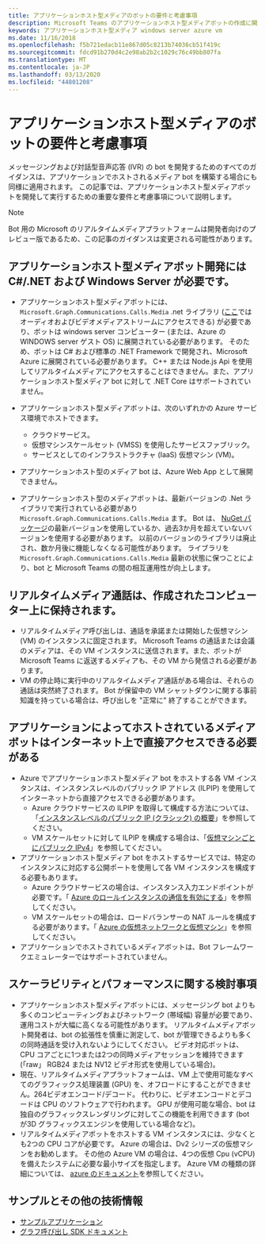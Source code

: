 ```yaml
---
title: アプリケーションホスト型メディアのボットの要件と考慮事項
description: Microsoft Teams のアプリケーションホスト型メディアボットの作成に関連する重要な要件と考慮事項について説明します。
keywords: アプリケーションホスト型メディア windows server azure vm
ms.date: 11/16/2018
ms.openlocfilehash: f5b721edacb11e867d05c8213b74036cb51f419c
ms.sourcegitcommit: fdcd91b270d4c2e98ab2b2c1029c76c49bb807fa
ms.translationtype: MT
ms.contentlocale: ja-JP
ms.lasthandoff: 03/13/2020
ms.locfileid: "44801208"
---
```

# <a name="requirements-and-considerations-for-application-hosted-media-bots"></a>アプリケーションホスト型メディアのボットの要件と考慮事項

メッセージングおよび対話型音声応答 (IVR) の bot を開発するためのすべてのガイダンスは、アプリケーションでホストされるメディア bot を構築する場合にも同様に適用されます。 この記事では、アプリケーションホスト型メディアボットを開発して実行するための重要な要件と考慮事項について説明します。

> [!NOTE]
> Bot 用の Microsoft のリアルタイムメディアプラットフォームは開発者向けのプレビュー版であるため、この記事のガイダンスは変更される可能性があります。

## <a name="application-hosted-media-bot-development-requires-cnet-and-windows-server"></a>アプリケーションホスト型メディアボット開発には C#/.NET および Windows Server が必要です。

- アプリケーションホスト型メディアボットには、 `Microsoft.Graph.Communications.Calls.Media` .net ライブラリ ([ここ](https://www.nuget.org/packages/Microsoft.Graph.Communications.Calls.Media/)ではオーディオおよびビデオメディアストリームにアクセスできる) が必要であり、ボットは windows server コンピューター (または、Azure の WINDOWS server ゲスト OS) に展開されている必要があります。 そのため、ボットは C# および標準の .NET Framework で開発され、Microsoft Azure に展開されている必要があります。 C++ または Node.js Api を使用してリアルタイムメディアにアクセスすることはできません。また、アプリケーションホスト型メディア bot に対して .NET Core はサポートされていません。

- アプリケーションホスト型メディアボットは、次のいずれかの Azure サービス環境でホストできます。
  - クラウドサービス。
  - 仮想マシンスケールセット (VMSS) を使用したサービスファブリック。
  - サービスとしてのインフラストラクチャ (IaaS) 仮想マシン (VM)。  
  
- アプリケーションホスト型のメディア bot は、Azure Web App として展開できません。

- アプリケーションホスト型のメディアボットは、最新バージョンの .Net ライブラリで実行されている必要があり `Microsoft.Graph.Communications.Calls.Media` ます。 Bot は、 [NuGet パッケージ](https://www.nuget.org/packages/Microsoft.Graph.Communications.Calls.Media/)の最新バージョンを使用しているか、過去3か月を超えていないバージョンを使用する必要があります。 以前のバージョンのライブラリは廃止され、数か月後に機能しなくなる可能性があります。 ライブラリを `Microsoft.Graph.Communications.Calls.Media` 最新の状態に保つことにより、bot と Microsoft Teams の間の相互運用性が向上します。

## <a name="real-time-media-calls-stay-on-the-machine-where-they-were-created"></a>リアルタイムメディア通話は、作成されたコンピューター上に保持されます。

- リアルタイムメディア呼び出しは、通話を承諾または開始した仮想マシン (VM) のインスタンスに固定されます。 Microsoft Teams の通話または会議のメディアは、その VM インスタンスに送信されます。また、ボットが Microsoft Teams に返送するメディアも、その VM から発信される必要があります。
- VM の停止時に実行中のリアルタイムメディア通話がある場合は、それらの通話は突然終了されます。 Bot が保留中の VM シャットダウンに関する事前知識を持っている場合は、呼び出しを "正常に" 終了することができます。

## <a name="application-hosted-media-bots-must-be-directly-accessible-on-the-internet"></a>アプリケーションによってホストされているメディアボットはインターネット上で直接アクセスできる必要がある

- Azure でアプリケーションホスト型メディア bot をホストする各 VM インスタンスは、インスタンスレベルのパブリック IP アドレス (ILPIP) を使用してインターネットから直接アクセスできる必要があります。
  - Azure クラウドサービスの ILPIP を取得して構成する方法については、「[インスタンスレベルのパブリック IP (クラシック) の概要](/azure/virtual-network/virtual-networks-instance-level-public-ip)」を参照してください。
  - VM スケールセットに対して ILPIP を構成する場合は、「[仮想マシンごとにパブリック IPv4](/azure/virtual-machine-scale-sets/virtual-machine-scale-sets-networking#public-ipv4-per-virtual-machine)」を参照してください。
- アプリケーションホスト型メディア bot をホストするサービスでは、特定のインスタンスに対応する公開ポートを使用して各 VM インスタンスを構成する必要もあります。
  - Azure クラウドサービスの場合は、インスタンス入力エンドポイントが必要です。「 [Azure のロールインスタンスの通信を有効にする](/azure/cloud-services/cloud-services-enable-communication-role-instances)」を参照してください。
  - VM スケールセットの場合は、ロードバランサーの NAT ルールを構成する必要があります。「 [Azure の仮想ネットワークと仮想マシン](/azure/virtual-machines/windows/network-overview)」を参照してください。
- アプリケーションでホストされているメディアボットは、Bot フレームワークエミュレーターではサポートされていません。

## <a name="scalability-and-performance-considerations"></a>スケーラビリティとパフォーマンスに関する検討事項

- アプリケーションホスト型メディアボットには、メッセージング bot よりも多くのコンピューティングおよびネットワーク (帯域幅) 容量が必要であり、運用コストが大幅に高くなる可能性があります。 リアルタイムメディアボット開発者は、bot の拡張性を慎重に測定して、bot が管理できるよりも多くの同時通話を受け入れないようにしてください。 ビデオ対応ボットは、CPU コアごとに1つまたは2つの同時メディアセッションを維持できます (「raw」 RGB24 または NV12 ビデオ形式を使用している場合)。
- 現在、リアルタイムメディアプラットフォームは、VM 上で使用可能なすべてのグラフィックス処理装置 (GPU) を、オフロードにすることができません。264ビデオエンコード/デコード。 代わりに、ビデオエンコードとデコードは CPU のソフトウェアで行われます。 GPU が使用可能な場合、bot は独自のグラフィックスレンダリングに対してこの機能を利用できます (bot が3D グラフィックスエンジンを使用している場合など)。
- リアルタイムメディアボットをホストする VM インスタンスには、少なくとも2つの CPU コアが必要です。 Azure の場合は、Dv2 シリーズの仮想マシンをお勧めします。 その他の Azure VM の場合は、4つの仮想 Cpu (vCPU) を備えたシステムに必要な最小サイズを指定します。 Azure VM の種類の詳細については、 [azure のドキュメント](/azure/virtual-machines/windows/sizes-general)を参照してください。

## <a name="samples-and-additional-resources"></a>サンプルとその他の技術情報

- [サンプルアプリケーション](https://github.com/microsoftgraph/microsoft-graph-comms-samples/tree/master/Samples/V1.0Samples/LocalMediaSamples)
- [グラフ呼び出し SDK ドキュメント](https://microsoftgraph.github.io/microsoft-graph-comms-samples/docs/)
